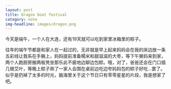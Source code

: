 ```yaml
---
layout: post
title: Dragon boat festival
category: note
img-headline: images/dragon.png
---
```


<div class=txt>
<p>今天是端午，一个人在大连，还有19天就可以吃到家里冰箱里的粽子。</p>
<p>往年的端午节都是和家人在一起过的，无非就是早上起来妈妈会在我的床边放一条五彩线让我系在手腕上，妈妈提前准备糯米和甜滋滋的大枣，等下午舅妈来到家，两个人跑厨房搬两板凳坐那乐此不疲地边聊边包粽。哦，对了，爸爸还会在门口插几根艾叶，等晚上粽子熟了一家人会围在桌前边吃边夸妈妈包的粽子好吃...罢了。似乎是扔掉了太多的时光，脑海里关于这个节日只有零零星星的片段，我是想家了吧。</p>
</div>
